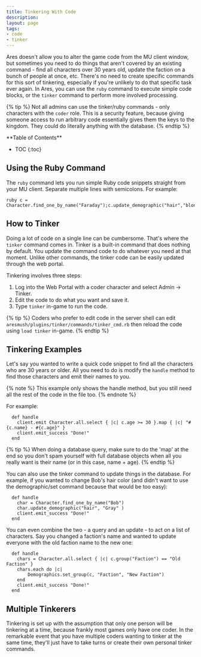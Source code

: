 ```yaml
---
title: Tinkering With Code
description: 
layout: page
tags:
- code
- tinker
---
```


Ares doesn't allow you to alter the game code from the MU client window, but sometimes you need to do things that aren't covered by an existing command - find all characters over 30 years old, update the faction on a bunch of people at once, etc.  There's no need to create specific commands for this sort of tinkering, especially if you're unlikely to do that specific task ever again.  In Ares, you can use the `ruby` command to execute simple code blocks, or the `tinker` command to perform more involved processing.

{% tip %} 
Not all admins can use the tinker/ruby commands - only characters with the  `coder`  role.  This is a security feature, because giving someone access to run arbitrary code essentially gives them the keys to the kingdom.  They could do literally anything with the database.
{% endtip %}

<div id="inline_toc" markdown="1">
**Table of Contents**

* TOC
{:toc}
</div>

## Using the Ruby Command

The `ruby` command lets you run simple Ruby code snippets straight from your MU client.  Separate multiple lines with semicolons.  For example:

    ruby c = Character.find_one_by_name("Faraday");c.update_demographic("hair","blonde") 

## How to Tinker

Doing a lot of code on a single line can be cumbersome.  That's where the `tinker` command comes in.  Tinker is a built-in command that does nothing by default.  You update the command code to do whatever you need at that moment.  Unlike other commands, the tinker code can be easily updated through the web portal.

Tinkering involves three steps:

1. Log into the Web Portal with a coder character and select Admin -> Tinker.  
2. Edit the code to do what you want and save it.
3. Type `tinker` in-game to run the code.

{% tip %} 
Coders who prefer to edit code in the server shell can edit  `aresmush/plugins/tinker/commands/tinker_cmd.rb`  then reload the code using  `load tinker`  in-game.
{% endtip %}

## Tinkering Examples

Let's say you wanted to write a quick code snippet to find all the characters who are 30 years or older.  All you need to do is modify the `handle` method to find those characters and emit their names to you.  

{% note %} 
This example only shows the handle method, but you still need all the rest of the code in the file too.
{% endnote %}

For example:

      def handle
        client.emit Character.all.select { |c| c.age >= 30 }.map { |c| "#{c.name} - #{c.age}" }
        client.emit_success "Done!"
      end

{% tip %} 
When doing a database query, make sure to do the 'map' at the end so you don't spam yourself with full database objects when all you really want is their name (or in this case, name + age).
{% endtip %}

You can also use the tinker command to update things in the database.  For example, if you wanted to change Bob's hair color (and didn't want to use the demographic/set command because that would be too easy):

      def handle
        char = Character.find_one_by_name("Bob")
        char.update_demographic("hair", "Gray" )
        client.emit_success "Done!"
      end

You can even combine the two - a query and an update - to act on a list of characters.  Say you changed a faction's name and wanted to update everyone with the old faction name to the new one:

      def handle
        chars = Character.all.select { |c| c.group("Faction") == "Old Faction" }
        chars.each do |c|
            Demographics.set_group(c, "Faction", "New Faction")
        end
        client.emit_success "Done!"
      end


## Multiple Tinkerers

Tinkering is set up with the assumption that only one person will be tinkering at a time, because frankly most games only have one coder.   In the remarkable event that you have multiple coders wanting to tinker at the same time, they'll just have to take turns or create their own personal tinker commands.